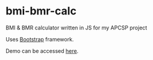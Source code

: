 # bmi-bmr-calc
BMI & BMR calculator written in JS for my APCSP project

Uses [Bootstrap](https://getbootstrap.com/) framework.

Demo can be accessed [here](https://wmlol.github.io/bmi-bmr-calc/).
